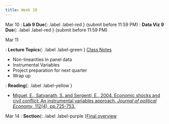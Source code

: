 ```yaml
---
title: Week 10
---
```



Mar 10
: **Lab 9 Due**{: .label .label-red } (submit before 11:59 PM)
: **Data Viz 9 Due**{: .label .label-red } (submit before 11:59 PM)

Mar 11

: **Lecture Topics**{: .label .label-green } [Class Notes][2]
 - Non-linearities in panel data
 - Instrumental Variables
 - Project preparation for next quarter
 - Wrap up

: **Reading**{: .label .label-yellow }
  - [Miguel, E., Satyanath, S. and Sergenti, E., 2004. Economic shocks and civil conflict: An instrumental variables approach.
 *Journal of political Economy*, 112(4), pp.725-753.][1]

Mar 14
: **Section**{: .label .label-purple }[Final overview][3]

[1]: https://www-jstor-org.stanford.idm.oclc.org/stable/10.1086/421174?
[2]: https://web.stanford.edu/class/gep268/lecture_notes/gep268_lecture_10.pdf
[3]: https://web.stanford.edu/class/gep268/sections/final_overview/final_overview.html

